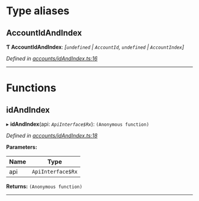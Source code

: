 

# Type aliases

<a id="accountidandindex"></a>

##  AccountIdAndIndex

**Ƭ AccountIdAndIndex**: *[`undefined` \| `AccountId`, `undefined` \| `AccountIndex`]*

*Defined in [accounts/idAndIndex.ts:16](https://github.com/polkadot-js/api/blob/4ffe80c/packages/api-derive/src/accounts/idAndIndex.ts#L16)*

___

# Functions

<a id="idandindex"></a>

##  idAndIndex

▸ **idAndIndex**(api: *`ApiInterface$Rx`*): `(Anonymous function)`

*Defined in [accounts/idAndIndex.ts:18](https://github.com/polkadot-js/api/blob/4ffe80c/packages/api-derive/src/accounts/idAndIndex.ts#L18)*

**Parameters:**

| Name | Type |
| ------ | ------ |
| api | `ApiInterface$Rx` |

**Returns:** `(Anonymous function)`

___

